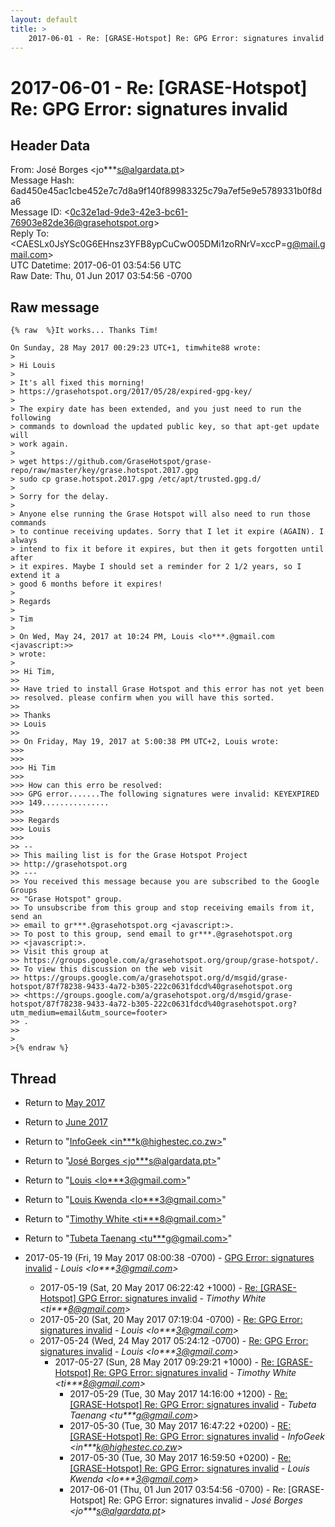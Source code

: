 ```yaml
---
layout: default
title: >
    2017-06-01 - Re: [GRASE-Hotspot] Re: GPG Error: signatures invalid
---
```


# 2017-06-01 - Re: [GRASE-Hotspot] Re: GPG Error: signatures invalid

## Header Data

From: José Borges \<jo***s@algardata.pt\><br>
Message Hash: 6ad450e45ac1cbe452e7c7d8a9f140f89983325c79a7ef5e9e5789331b0f8da6<br>
Message ID: \<0c32e1ad-9de3-42e3-bc61-76903e82de36@grasehotspot.org\><br>
Reply To: \<CAESLx0JsYSc0G6EHnsz3YFB8ypCuCwO05DMi1zoRNrV=xccP=g@mail.gmail.com\><br>
UTC Datetime: 2017-06-01 03:54:56 UTC<br>
Raw Date: Thu, 01 Jun 2017 03:54:56 -0700<br>

## Raw message

```
{% raw  %}It works... Thanks Tim!

On Sunday, 28 May 2017 00:29:23 UTC+1, timwhite88 wrote:
>
> Hi Louis
>
> It's all fixed this morning!
> https://grasehotspot.org/2017/05/28/expired-gpg-key/
>
> The expiry date has been extended, and you just need to run the following 
> commands to download the updated public key, so that apt-get update will 
> work again.
>
> wget https://github.com/GraseHotspot/grase-repo/raw/master/key/grase.hotspot.2017.gpg
> sudo cp grase.hotspot.2017.gpg /etc/apt/trusted.gpg.d/
>
> Sorry for the delay.
>
> Anyone else running the Grase Hotspot will also need to run those commands 
> to continue receiving updates. Sorry that I let it expire (AGAIN). I always 
> intend to fix it before it expires, but then it gets forgotten until after 
> it expires. Maybe I should set a reminder for 2 1/2 years, so I extend it a 
> good 6 months before it expires!
>
> Regards
>
> Tim
>
> On Wed, May 24, 2017 at 10:24 PM, Louis <lo***.@gmail.com <javascript:>> 
> wrote:
>
>> Hi Tim, 
>>
>> Have tried to install Grase Hotspot and this error has not yet been 
>> resolved. please confirm when you will have this sorted.
>>
>> Thanks 
>> Louis
>>
>> On Friday, May 19, 2017 at 5:00:38 PM UTC+2, Louis wrote:
>>>
>>>
>>> Hi Tim
>>>
>>> How can this erro be resolved:
>>> GPG error.......The following signatures were invalid: KEYEXPIRED 
>>> 149...............
>>>
>>> Regards
>>> Louis
>>>
>> -- 
>> This mailing list is for the Grase Hotspot Project 
>> http://grasehotspot.org
>> --- 
>> You received this message because you are subscribed to the Google Groups 
>> "Grase Hotspot" group.
>> To unsubscribe from this group and stop receiving emails from it, send an 
>> email to gr***.@grasehotspot.org <javascript:>.
>> To post to this group, send email to gr***.@grasehotspot.org 
>> <javascript:>.
>> Visit this group at 
>> https://groups.google.com/a/grasehotspot.org/group/grase-hotspot/.
>> To view this discussion on the web visit 
>> https://groups.google.com/a/grasehotspot.org/d/msgid/grase-hotspot/87f78238-9433-4a72-b305-222c0631fdcd%40grasehotspot.org 
>> <https://groups.google.com/a/grasehotspot.org/d/msgid/grase-hotspot/87f78238-9433-4a72-b305-222c0631fdcd%40grasehotspot.org?utm_medium=email&utm_source=footer>
>> .
>>
>
>{% endraw %}
```

## Thread

+ Return to [May 2017](/archive/2017/05)
+ Return to [June 2017](/archive/2017/06)

+ Return to "[InfoGeek <in***k<span>@</span>highestec.co.zw>](/authors/in___k_at_highestec_co_zw)"
+ Return to "[José Borges <jo***s<span>@</span>algardata.pt>](/authors/jo___s_at_algardata_pt)"
+ Return to "[Louis <lo***3<span>@</span>gmail.com>](/authors/lo___3_at_gmail_com)"
+ Return to "[Louis Kwenda <lo***3<span>@</span>gmail.com>](/authors/lo___3_at_gmail_com)"
+ Return to "[Timothy White <ti***8<span>@</span>gmail.com>](/authors/ti___8_at_gmail_com)"
+ Return to "[Tubeta Taenang <tu***g<span>@</span>gmail.com>](/authors/tu___g_at_gmail_com)"

+ 2017-05-19 (Fri, 19 May 2017 08:00:38 -0700) - [GPG Error: signatures invalid](/archive/2017/05/3c9e18596e661e8805d2b0fb46b5a1c73dc5396592f418dbf01f96f23daa9160) - _Louis \<lo***3@gmail.com\>_
  + 2017-05-19 (Sat, 20 May 2017 06:22:42 +1000) - [Re: [GRASE-Hotspot] GPG Error: signatures invalid](/archive/2017/05/4d9bea94552a86871c7dc34ee950f3b416a081fdc7d1849df6f272e4fce439b3) - _Timothy White \<ti***8@gmail.com\>_
  + 2017-05-20 (Sat, 20 May 2017 07:19:04 -0700) - [Re: GPG Error: signatures invalid](/archive/2017/05/d0eae3fc38a37df2ce256219a89aed4666ecc29f949746b200f49dad0c68dcf1) - _Louis \<lo***3@gmail.com\>_
  + 2017-05-24 (Wed, 24 May 2017 05:24:12 -0700) - [Re: GPG Error: signatures invalid](/archive/2017/05/a4f7d0d56d8d02f0e1977ab3603f01fb5ea320fd69d2b2d2d8d18dfd91400752) - _Louis \<lo***3@gmail.com\>_
    + 2017-05-27 (Sun, 28 May 2017 09:29:21 +1000) - [Re: [GRASE-Hotspot] Re: GPG Error: signatures invalid](/archive/2017/05/10487139165589a61de72e872cc32d876ba5679801eb676f7151a416427750eb) - _Timothy White \<ti***8@gmail.com\>_
      + 2017-05-29 (Tue, 30 May 2017 14:16:00 +1200) - [Re: [GRASE-Hotspot] Re: GPG Error: signatures invalid](/archive/2017/05/8f605c3547b91ead55442e957eed6e91e8a53089114ebc9dc315f03cc5337c44) - _Tubeta Taenang \<tu***g@gmail.com\>_
      + 2017-05-30 (Tue, 30 May 2017 16:47:22 +0200) - [RE: [GRASE-Hotspot] Re: GPG Error: signatures invalid](/archive/2017/05/f36280f01e101e2abe1bd1fb7152fe197c48c1c06bccdb95e8a17e3e95b9208a) - _InfoGeek \<in***k@highestec.co.zw\>_
      + 2017-05-30 (Tue, 30 May 2017 16:59:50 +0200) - [Re: [GRASE-Hotspot] Re: GPG Error: signatures invalid](/archive/2017/05/b9d9ed78ecf644e4a7b356dc4137aad4126a5c5fee963274baf7d34868d7e11d) - _Louis Kwenda \<lo***3@gmail.com\>_
      + 2017-06-01 (Thu, 01 Jun 2017 03:54:56 -0700) - Re: [GRASE-Hotspot] Re: GPG Error: signatures invalid - _José Borges \<jo***s@algardata.pt\>_

